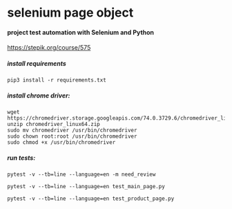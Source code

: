 # selenium page object

#### project test automation with Selenium and Python

https://stepik.org/course/575

##### install requirements

```pip3 install -r requirements.txt```

##### install chrome driver:

```
wget https://chromedriver.storage.googleapis.com/74.0.3729.6/chromedriver_linux64.zip
unzip chromedriver_linux64.zip
sudo mv chromedriver /usr/bin/chromedriver
sudo chown root:root /usr/bin/chromedriver
sudo chmod +x /usr/bin/chromedriver
```

##### run tests:
```pytest -v --tb=line --language=en -m need_review```

```pytest -v --tb=line --language=en test_main_page.py```

```pytest -v --tb=line --language=en test_product_page.py```